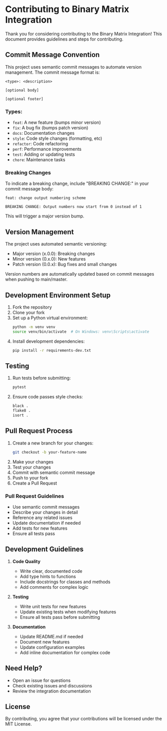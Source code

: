 # Contributing to Binary Matrix Integration

Thank you for considering contributing to the Binary Matrix Integration! This document provides guidelines and steps for contributing.

## Commit Message Convention

This project uses semantic commit messages to automate version management. The commit message format is:

```
<type>: <description>

[optional body]

[optional footer]
```

### Types:
- `feat`: A new feature (bumps minor version)
- `fix`: A bug fix (bumps patch version)
- `docs`: Documentation changes
- `style`: Code style changes (formatting, etc)
- `refactor`: Code refactoring
- `perf`: Performance improvements
- `test`: Adding or updating tests
- `chore`: Maintenance tasks

### Breaking Changes

To indicate a breaking change, include "BREAKING CHANGE:" in your commit message body:

```
feat: change output numbering scheme

BREAKING CHANGE: Output numbers now start from 0 instead of 1
```

This will trigger a major version bump.

## Version Management

The project uses automated semantic versioning:
- Major version (x.0.0): Breaking changes
- Minor version (0.x.0): New features
- Patch version (0.0.x): Bug fixes and small changes

Version numbers are automatically updated based on commit messages when pushing to main/master.

## Development Environment Setup

1. Fork the repository
2. Clone your fork
3. Set up a Python virtual environment:
   ```bash
   python -m venv venv
   source venv/bin/activate  # On Windows: venv\Scripts\activate
   ```
4. Install development dependencies:
   ```bash
   pip install -r requirements-dev.txt
   ```

## Testing

1. Run tests before submitting:
   ```bash
   pytest
   ```
2. Ensure code passes style checks:
   ```bash
   black .
   flake8 .
   isort .
   ```

## Pull Request Process

1. Create a new branch for your changes:
   ```bash
   git checkout -b your-feature-name
   ```
2. Make your changes
3. Test your changes
4. Commit with semantic commit message
5. Push to your fork
6. Create a Pull Request

### Pull Request Guidelines

- Use semantic commit messages
- Describe your changes in detail
- Reference any related issues
- Update documentation if needed
- Add tests for new features
- Ensure all tests pass

## Development Guidelines

1. **Code Quality**
   - Write clear, documented code
   - Add type hints to functions
   - Include docstrings for classes and methods
   - Add comments for complex logic

2. **Testing**
   - Write unit tests for new features
   - Update existing tests when modifying features
   - Ensure all tests pass before submitting

3. **Documentation**
   - Update README.md if needed
   - Document new features
   - Update configuration examples
   - Add inline documentation for complex code

## Need Help?

- Open an issue for questions
- Check existing issues and discussions
- Review the integration documentation

## License

By contributing, you agree that your contributions will be licensed under the MIT License.